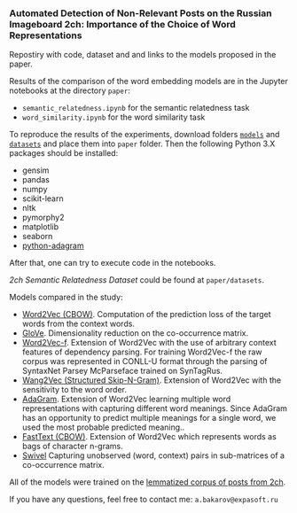 ### Automated Detection of Non-Relevant Posts on the Russian Imageboard 2ch: Importance of the Choice of Word Representations

Repostiry with code, dataset and and links to the models proposed in the paper.

Results of the comparison of the word embedding models are in the Jupyter notebooks at the directory `paper`:

* `semantic_relatedness.ipynb` for the semantic relatedness task
* `word_similarity.ipynb` for the word similarity task

To reproduce the results of the experiments, download folders [`models`](https://yadi.sk/d/weHZ_MtQ3L5XBA) and [`datasets`](https://yadi.sk/d/c_pg4k6b3KxEkr) and place them into `paper` folder. Then the following Python 3.X packages should be installed:

* gensim
* pandas
* numpy
* scikit-learn
* nltk
* pymorphy2
* matplotlib
* seaborn
* [python-adagram](https://github.com/lopuhin/python-adagram)

After that, one can try to execute code in the notebooks.

*2ch Semantic Relatedness Dataset* could be found at `paper/datasets`.

Models compared in the study:

* [Word2Vec (CBOW)](https://github.com/RaRe-Technologies/gensim). Computation of the prediction loss of the target words from the context words.
* [GloVe](https://github.com/maciejkula/glove-python). Dimensionality reduction on the co-occurrence matrix.
* [Word2Vec-f](https://bitbucket.org/yoavgo/word2vecf). Extension of Word2Vec with the use of arbitrary context features of dependency parsing. For training Word2Vec-f the raw corpus was represented in CONLL-U format through the parsing of SyntaxNet Parsey McParseface trained on SynTagRus.
* [Wang2Vec (Structured Skip-N-Gram)](https://github.com/wlin12/wang2vec). Extension of Word2Vec with the sensitivity to the word order.
* [AdaGram](https://github.com/lopuhin/python-adagram). Extension of Word2Vec learning multiple word representations with capturing different word meanings. Since AdaGram has an opportunity to predict multiple meanings for a single word, we used the most probable predicted meaning..
* [FastText (CBOW)](https://github.com/facebookresearch/fastText). Extension of Word2Vec which represents words as bags of character n-grams.
* [Swivel](https://github.com/tensorflow/models/tree/master/swivel) Capturing unobserved (word, context) pairs in sub-matrices of a co-occurrence matrix.

All of the models were trained on the [lemmatized corpus of posts from 2ch](https://yadi.sk/d/TXY9XRxn3KxFjs).

If you have any questions, feel free to contact me: `a.bakarov@expasoft.ru`
